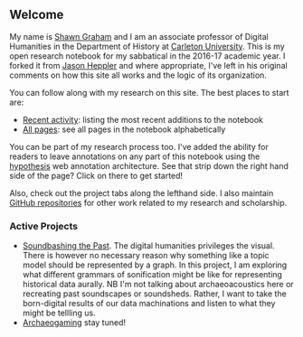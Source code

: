 ## Welcome

My name is [Shawn Graham](http://electricarchaeology.ca) and I am an associate professor of Digital Humanities in the Department of History at [Carleton University](http://carleton.ca/history). This is my open research notebook for my sabbatical in the 2016-17 academic year. I forked it from [Jason Heppler](http://jasonheppler.org) and where appropriate, I've left in his original comments on how this site all works and the logic of its organization.

You can follow along with my research on this site. The best places to start are:

- [Recent activity](/archive/): listing the most recent additions to the notebook
- [All pages](/archive-alphabetical/): see all pages in the notebook alphabetically

You can be part of my research process too. I've added the ability for readers to leave annotations on any part of this notebook using the [hypothesis](https://hypothes.is/) web annotation architecture. See that strip down the right hand side of the page? Click on there to get started!

Also, check out the project tabs along the lefthand side. I also maintain [GitHub repositories](http://github.com/shawngraham) for other work related to my research and scholarship.

### Active Projects

- [Soundbashing the Past](/soundbashing-history/). The digital humanities privileges the visual. There is however no necessary reason why something like a topic model should be represented by a graph. In this project, I am exploring what different grammars of sonification might be like for representing historical data aurally. NB I'm not talking about archaeoacoustics here or recreating past soundscapes or soundsheds. Rather, I want to take the born-digital results of our data machinations and listen to what they might be tellling us.
- [Archaeogaming](/archaeogaming/) stay tuned!
